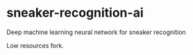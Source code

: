 # sneaker-recognition-ai
Deep machine learning neural network for sneaker recognition

Low resources fork.

